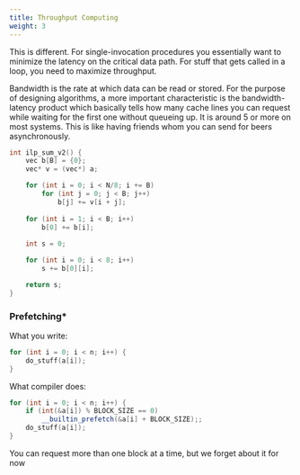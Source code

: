 ```yaml
---
title: Throughput Computing
weight: 3
---
```


This is different. For single-invocation procedures you essentially want to minimize the latency on the critical data path. For stuff that gets called in a loop, you need to maximize throughput.

Bandwidth is the rate at which data can be read or stored. For the purpose of designing algorithms, a more important characteristic is the bandwidth-latency product which basically tells how many cache lines you can request while waiting for the first one without queueing up. It is around 5 or more on most systems. This is like having friends whom you can send for beers asynchronously.

```c++
int ilp_sum_v2() {
    vec b[B] = {0};
    vec* v = (vec*) a;

    for (int i = 0; i < N/8; i += B)
        for (int j = 0; j < B; j++)
            b[j] += v[i + j];
    
    for (int i = 1; i < B; i++)
        b[0] += b[i];
    
    int s = 0;

    for (int i = 0; i < 8; i++)
        s += b[0][i];

    return s;
}

```

### Prefetching*

What you write:

```cpp
for (int i = 0; i < n; i++) {
    do_stuff(a[i]);
}
```

What compiler does:

```cpp
for (int i = 0; i < n; i++) {
    if (int(&a[i]) % BLOCK_SIZE == 0)
        __builtin_prefetch(&a[i] + BLOCK_SIZE);;
    do_stuff(a[i]);
}
```

You can request more than one block at a time, but we forget about it for now
